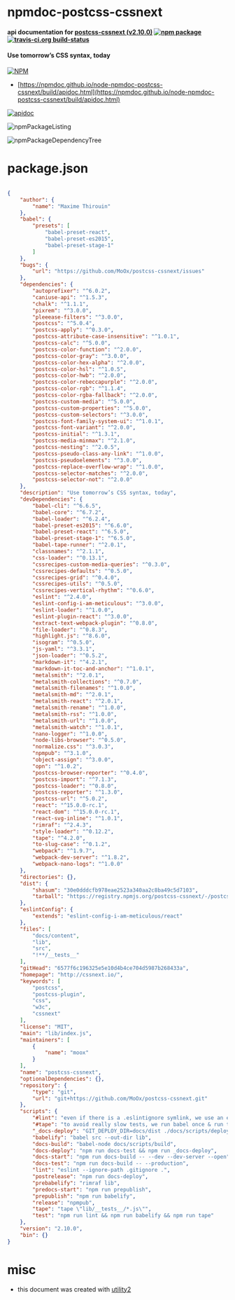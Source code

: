 # npmdoc-postcss-cssnext

#### api documentation for  [postcss-cssnext (v2.10.0)](http://cssnext.io/)  [![npm package](https://img.shields.io/npm/v/npmdoc-postcss-cssnext.svg?style=flat-square)](https://www.npmjs.org/package/npmdoc-postcss-cssnext) [![travis-ci.org build-status](https://api.travis-ci.org/npmdoc/node-npmdoc-postcss-cssnext.svg)](https://travis-ci.org/npmdoc/node-npmdoc-postcss-cssnext)

#### Use tomorrow’s CSS syntax, today

[![NPM](https://nodei.co/npm/postcss-cssnext.png?downloads=true&downloadRank=true&stars=true)](https://www.npmjs.com/package/postcss-cssnext)

- [https://npmdoc.github.io/node-npmdoc-postcss-cssnext/build/apidoc.html](https://npmdoc.github.io/node-npmdoc-postcss-cssnext/build/apidoc.html)

[![apidoc](https://npmdoc.github.io/node-npmdoc-postcss-cssnext/build/screenCapture.buildCi.browser.%252Ftmp%252Fbuild%252Fapidoc.html.png)](https://npmdoc.github.io/node-npmdoc-postcss-cssnext/build/apidoc.html)

![npmPackageListing](https://npmdoc.github.io/node-npmdoc-postcss-cssnext/build/screenCapture.npmPackageListing.svg)

![npmPackageDependencyTree](https://npmdoc.github.io/node-npmdoc-postcss-cssnext/build/screenCapture.npmPackageDependencyTree.svg)



# package.json

```json

{
    "author": {
        "name": "Maxime Thirouin"
    },
    "babel": {
        "presets": [
            "babel-preset-react",
            "babel-preset-es2015",
            "babel-preset-stage-1"
        ]
    },
    "bugs": {
        "url": "https://github.com/MoOx/postcss-cssnext/issues"
    },
    "dependencies": {
        "autoprefixer": "^6.0.2",
        "caniuse-api": "^1.5.3",
        "chalk": "^1.1.1",
        "pixrem": "^3.0.0",
        "pleeease-filters": "^3.0.0",
        "postcss": "^5.0.4",
        "postcss-apply": "^0.3.0",
        "postcss-attribute-case-insensitive": "^1.0.1",
        "postcss-calc": "^5.0.0",
        "postcss-color-function": "^2.0.0",
        "postcss-color-gray": "^3.0.0",
        "postcss-color-hex-alpha": "^2.0.0",
        "postcss-color-hsl": "^1.0.5",
        "postcss-color-hwb": "^2.0.0",
        "postcss-color-rebeccapurple": "^2.0.0",
        "postcss-color-rgb": "^1.1.4",
        "postcss-color-rgba-fallback": "^2.0.0",
        "postcss-custom-media": "^5.0.0",
        "postcss-custom-properties": "^5.0.0",
        "postcss-custom-selectors": "^3.0.0",
        "postcss-font-family-system-ui": "^1.0.1",
        "postcss-font-variant": "^2.0.0",
        "postcss-initial": "^1.3.1",
        "postcss-media-minmax": "^2.1.0",
        "postcss-nesting": "^2.0.5",
        "postcss-pseudo-class-any-link": "^1.0.0",
        "postcss-pseudoelements": "^3.0.0",
        "postcss-replace-overflow-wrap": "^1.0.0",
        "postcss-selector-matches": "^2.0.0",
        "postcss-selector-not": "^2.0.0"
    },
    "description": "Use tomorrow’s CSS syntax, today",
    "devDependencies": {
        "babel-cli": "^6.6.5",
        "babel-core": "^6.7.2",
        "babel-loader": "^6.2.4",
        "babel-preset-es2015": "^6.6.0",
        "babel-preset-react": "^6.5.0",
        "babel-preset-stage-1": "^6.5.0",
        "babel-tape-runner": "^2.0.1",
        "classnames": "^2.1.1",
        "css-loader": "^0.13.1",
        "cssrecipes-custom-media-queries": "^0.3.0",
        "cssrecipes-defaults": "^0.5.0",
        "cssrecipes-grid": "^0.4.0",
        "cssrecipes-utils": "^0.5.0",
        "cssrecipes-vertical-rhythm": "^0.6.0",
        "eslint": "^2.4.0",
        "eslint-config-i-am-meticulous": "^3.0.0",
        "eslint-loader": "^1.0.0",
        "eslint-plugin-react": "^3.0.0",
        "extract-text-webpack-plugin": "^0.8.0",
        "file-loader": "^0.8.3",
        "highlight.js": "^8.6.0",
        "isogram": "^0.5.0",
        "js-yaml": "^3.3.1",
        "json-loader": "^0.5.2",
        "markdown-it": "^4.2.1",
        "markdown-it-toc-and-anchor": "^1.0.1",
        "metalsmith": "^2.0.1",
        "metalsmith-collections": "^0.7.0",
        "metalsmith-filenames": "^1.0.0",
        "metalsmith-md": "^2.0.1",
        "metalsmith-react": "^2.0.1",
        "metalsmith-rename": "^1.0.0",
        "metalsmith-rss": "^1.0.0",
        "metalsmith-url": "^1.0.0",
        "metalsmith-watch": "^1.0.1",
        "nano-logger": "^1.0.0",
        "node-libs-browser": "^0.5.0",
        "normalize.css": "^3.0.3",
        "npmpub": "^3.1.0",
        "object-assign": "^3.0.0",
        "opn": "^1.0.2",
        "postcss-browser-reporter": "^0.4.0",
        "postcss-import": "^7.1.3",
        "postcss-loader": "^0.8.0",
        "postcss-reporter": "^1.3.0",
        "postcss-url": "^5.0.2",
        "react": "^15.0.0-rc.1",
        "react-dom": "^15.0.0-rc.1",
        "react-svg-inline": "^1.0.1",
        "rimraf": "^2.4.3",
        "style-loader": "^0.12.2",
        "tape": "^4.2.0",
        "to-slug-case": "^0.1.2",
        "webpack": "^1.9.7",
        "webpack-dev-server": "^1.8.2",
        "webpack-nano-logs": "^1.0.0"
    },
    "directories": {},
    "dist": {
        "shasum": "30e0dddcfb978eae2523a340aa2c8ba49c5d7103",
        "tarball": "https://registry.npmjs.org/postcss-cssnext/-/postcss-cssnext-2.10.0.tgz"
    },
    "eslintConfig": {
        "extends": "eslint-config-i-am-meticulous/react"
    },
    "files": [
        "docs/content",
        "lib",
        "src",
        "!**/__tests__"
    ],
    "gitHead": "6577f6c196325e5e10d4b4ce704d5987b268433a",
    "homepage": "http://cssnext.io/",
    "keywords": [
        "postcss",
        "postcss-plugin",
        "css",
        "w3c",
        "cssnext"
    ],
    "license": "MIT",
    "main": "lib/index.js",
    "maintainers": [
        {
            "name": "moox"
        }
    ],
    "name": "postcss-cssnext",
    "optionalDependencies": {},
    "repository": {
        "type": "git",
        "url": "git+https://github.com/MoOx/postcss-cssnext.git"
    },
    "scripts": {
        "#lint": "even if there is a .eslintignore symlink, we use an explicit command because windows don't like unix symlink",
        "#tape": "to avoid really slow tests, we run babel once & run tests on the result",
        "_docs-deploy": "GIT_DEPLOY_DIR=docs/dist ./docs/scripts/deploy-to-gh-pages.sh -v",
        "babelify": "babel src --out-dir lib",
        "docs-build": "babel-node docs/scripts/build",
        "docs-deploy": "npm run docs-test && npm run _docs-deploy",
        "docs-start": "npm run docs-build -- --dev --dev-server --open",
        "docs-test": "npm run docs-build -- --production",
        "lint": "eslint --ignore-path .gitignore .",
        "postrelease": "npm run docs-deploy",
        "prebabelify": "rimraf lib",
        "predocs-start": "npm run prepublish",
        "prepublish": "npm run babelify",
        "release": "npmpub",
        "tape": "tape \"lib/__tests__/*.js\"",
        "test": "npm run lint && npm run babelify && npm run tape"
    },
    "version": "2.10.0",
    "bin": {}
}
```



# misc
- this document was created with [utility2](https://github.com/kaizhu256/node-utility2)
